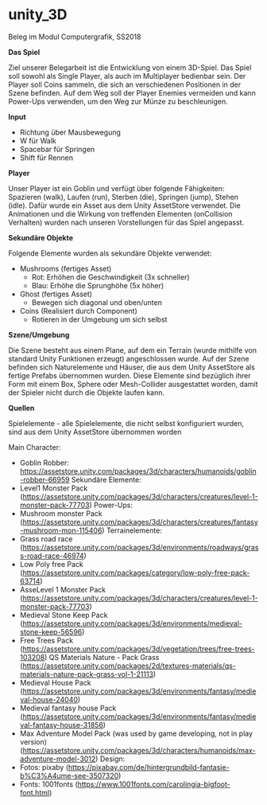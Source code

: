 # unity_3D
Beleg im Modul Computergrafik, SS2018

<b>Das Spiel</b>

Ziel unserer Belegarbeit ist die Entwicklung von einem 3D-Spiel. Das Spiel soll sowohl als Single Player, als auch im Multiplayer bedienbar sein. 
Der Player soll Coins sammeln, die sich an verschiedenen Positionen in der Szene befinden.
Auf dem Weg soll der Player Enemies vermeiden und kann Power-Ups verwenden, um den Weg zur Münze zu beschleunigen.

<b>Input</b>

- Richtung über Mausbewegung
- W für Walk
- Spacebar für Springen
- Shift für Rennen


<b>Player</b>


Unser Player ist ein Goblin und verfügt über folgende Fähigkeiten: Spazieren (walk), Laufen (run), Sterben (die), Springen (jump), Stehen (idle). Dafür wurde ein Asset aus dem Unity AssetStore verwendet. Die Animationen und die Wirkung von treffenden Elementen (onCollision Verhalten) wurden nach unseren Vorstellungen für das Spiel angepasst. 

<b>Sekundäre Objekte</b>


Folgende Elemente wurden als sekundäre Objekte verwendet:
- Mushrooms (fertiges Asset)
  - Rot: Erhöhen die Geschwindigkeit (3x schneller)
  - Blau: Erhöhe die Sprunghöhe (5x höher)
- Ghost (fertiges Asset)
  - Bewegen sich diagonal und oben/unten
- Coins (Realisiert durch Component)
  - Rotieren in der Umgebung um sich selbst

<b>Szene/Umgebung</b>

Die Szene besteht aus einem Plane, auf dem ein Terrain (wurde mithilfe von standard Unity Funktionen erzeugt) angeschlossen wurde. Auf der Szene befinden sich Naturelemente und Häuser, die aus dem Unity AssetStore als fertige Prefabs übernommen wurden. Diese Elemente sind bezüglich ihrer Form mit einem Box, Sphere oder Mesh-Collider ausgestattet worden, damit der Spieler nicht durch die Objekte laufen kann.

<b>Quellen</b>

Spielelemente - alle Spielelemente, die nicht selbst konfiguriert wurden, sind aus dem Unity AssetStore übernommen worden

Main Character:
 - Goblin Robber: https://assetstore.unity.com/packages/3d/characters/humanoids/goblin-robber-66959
Sekundäre Elemente:
- Level1 Monster Pack (https://assetstore.unity.com/packages/3d/characters/creatures/level-1-monster-pack-77703)
Power-Ups:
- Mushroom monster Pack (https://assetstore.unity.com/packages/3d/characters/creatures/fantasy-mushroom-mon-115406)
Terrainelemente:
- Grass road race (https://assetstore.unity.com/packages/3d/environments/roadways/grass-road-race-46974)
- Low Poly free Pack (https://assetstore.unity.com/packages/category/low-poly-free-pack-63714)
- AsseLevel 1 Monster Pack (https://assetstore.unity.com/packages/3d/characters/creatures/level-1-monster-pack-77703)
- Medieval Stone Keep Pack (https://assetstore.unity.com/packages/3d/environments/medieval-stone-keep-56596)
- Free Trees Pack (https://assetstore.unity.com/packages/3d/vegetation/trees/free-trees-103208)
QS Materials Nature - Pack Grass (https://assetstore.unity.com/packages/2d/textures-materials/qs-materials-nature-pack-grass-vol-1-21113)
- Medieval House Pack (https://assetstore.unity.com/packages/3d/environments/fantasy/medieval-house-24040)
- Medieval fantasy house Pack (https://assetstore.unity.com/packages/3d/environments/fantasy/medieval-fantasy-house-31856)
- Max Adventure Model Pack (was used by game developing, not in play version) (https://assetstore.unity.com/packages/3d/characters/humanoids/max-adventure-model-3012)
Design:
- Fotos: pixaby (https://pixabay.com/de/hintergrundbild-fantasie-b%C3%A4ume-see-3507320)
- Fonts: 1001fonts (https://www.1001fonts.com/carolingia-bigfoot-font.html)

